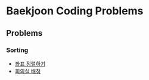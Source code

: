 # Baekjoon Coding Problems

## Problems
### Sorting
- [좌표 정렬하기](solutions/baek_11650.py)
- [회의실 배정](solutions/baek_1931.py)
